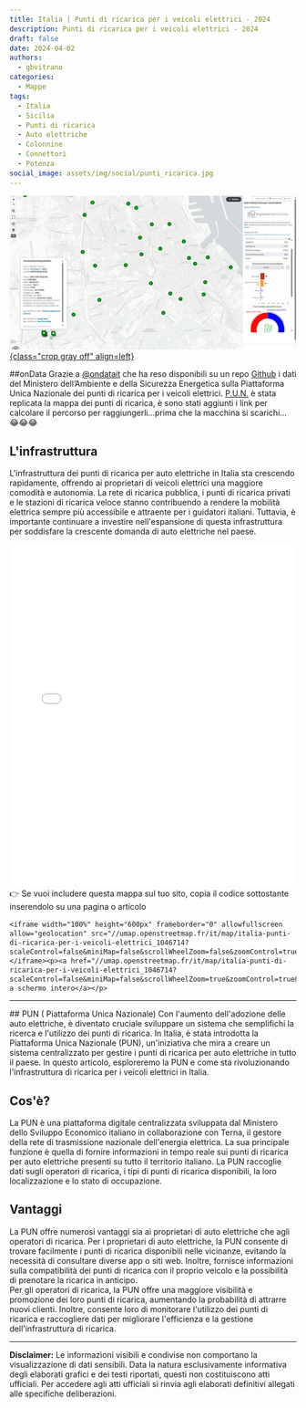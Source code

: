 ```yaml
---
title: Italia | Punti di ricarica per i veicoli elettrici - 2024
description: Punti di ricarica per i veicoli elettrici - 2024
draft: false
date: 2024-04-02
authors:
  - gbvitrano
categories:
  - Mappe
tags:
  - Italia
  - Sicilia
  - Punti di ricarica
  - Auto elettriche
  - Colonnine
  - Connettori
  - Potenza
social_image: assets/img/social/punti_ricarica.jpg
---
```

<style>
.md-typeset code { background-color: #fff0;}  
.md-typeset pre>code { background-color: #fff0;}  
</style>
[![Punti di ricarica per i veicoli elettrici](punti_ricarica.jpg "Punti di ricarica per i veicoli elettrici - 2024" ){class="crop gray off" align=left}](index.md)

##onData
Grazie a [@ondatait](https://twitter.com/ondatait) che ha reso disponibili su un repo [Github](https://github.com/ondata/rete_ricarica_veicoli_elettrici) i dati del Ministero dell’Ambiente e della Sicurezza Energetica sulla Piattaforma Unica Nazionale dei punti di ricarica per i veicoli elettrici. [P.U.N.](https://www.piattaformaunicanazionale.it/) è stata replicata la mappa dei punti di ricarica, è sono stati aggiunti i link per calcolare il percorso per raggiungerli...prima che la macchina si scarichi... 😂😂😂 <!-- more --> 
## L'infrastruttura
L'infrastruttura dei punti di ricarica per auto elettriche in Italia sta crescendo rapidamente, offrendo ai proprietari di veicoli elettrici una maggiore comodità e autonomia. La rete di ricarica pubblica, i punti di ricarica privati e le stazioni di ricarica veloce stanno contribuendo a rendere la mobilità elettrica sempre più accessibile e attraente per i guidatori italiani. Tuttavia, è importante continuare a investire nell'espansione di questa infrastruttura per soddisfare la crescente domanda di auto elettriche nel paese.

<iframe width="100%" height="600px" frameborder="0" allowfullscreen allow="geolocation" src="//umap.openstreetmap.fr/it/map/italia-punti-di-ricarica-per-i-veicoli-elettrici_1046714?scaleControl=false&miniMap=false&scrollWheelZoom=false&zoomControl=true&editMode=disabled&moreControl=true&searchControl=null&tilelayersControl=null&embedControl=null&datalayersControl=true&onLoadPanel=caption&captionBar=false&captionMenus=true"></iframe>
<br>
👉 Se vuoi includere questa mappa sul tuo sito, copia il codice sottostante inserendolo su una pagina o articolo

```
<iframe width="100%" height="600px" frameborder="0" allowfullscreen allow="geolocation" src="//umap.openstreetmap.fr/it/map/italia-punti-di-ricarica-per-i-veicoli-elettrici_1046714?scaleControl=false&miniMap=false&scrollWheelZoom=false&zoomControl=true&editMode=disabled&moreControl=true&searchControl=null&tilelayersControl=null&embedControl=null&datalayersControl=true&onLoadPanel=caption&captionBar=false&captionMenus=true"></iframe><p><a href="//umap.openstreetmap.fr/it/map/italia-punti-di-ricarica-per-i-veicoli-elettrici_1046714?scaleControl=false&miniMap=false&scrollWheelZoom=true&zoomControl=true&editMode=disabled&moreControl=true&searchControl=null&tilelayersControl=null&embedControl=null&datalayersControl=true&onLoadPanel=caption&captionBar=false&captionMenus=true">Visualizza a schermo intero</a></p>
```
<hr>
## PUN ( Piattaforma Unica Nazionale)
Con l'aumento dell'adozione delle auto elettriche, è diventato cruciale sviluppare un sistema che semplifichi la ricerca e l'utilizzo dei punti di ricarica. In Italia, è stata introdotta la Piattaforma Unica Nazionale (PUN), un'iniziativa che mira a creare un sistema centralizzato per gestire i punti di ricarica per auto elettriche in tutto il paese. In questo articolo, esploreremo la PUN e come sta rivoluzionando l'infrastruttura di ricarica per i veicoli elettrici in Italia.

## Cos'è?
La PUN è una piattaforma digitale centralizzata sviluppata dal Ministero dello Sviluppo Economico italiano in collaborazione con Terna, il gestore della rete di trasmissione nazionale dell'energia elettrica. La sua principale funzione è quella di fornire informazioni in tempo reale sui punti di ricarica per auto elettriche presenti su tutto il territorio italiano. La PUN raccoglie dati sugli operatori di ricarica, i tipi di punti di ricarica disponibili, la loro localizzazione e lo stato di occupazione.

## Vantaggi
La PUN offre numerosi vantaggi sia ai proprietari di auto elettriche che agli operatori di ricarica. Per i proprietari di auto elettriche, la PUN consente di trovare facilmente i punti di ricarica disponibili nelle vicinanze, evitando la necessità di consultare diverse app o siti web. Inoltre, fornisce informazioni sulla compatibilità dei punti di ricarica con il proprio veicolo e la possibilità di prenotare la ricarica in anticipo. <br> Per gli operatori di ricarica, la PUN offre una maggiore visibilità e promozione dei loro punti di ricarica, aumentando la probabilità di attrarre nuovi clienti. Inoltre, consente loro di monitorare l'utilizzo dei punti di ricarica e raccogliere dati per migliorare l'efficienza e la gestione dell'infrastruttura di ricarica.

<hr>

**Disclaimer:** Le informazioni visibili e condivise non comportano la visualizzazione di dati sensibili. Data la natura esclusivamente informativa degli elaborati grafici e dei testi riportati, questi non costituiscono atti ufficiali. Per accedere agli atti ufficiali si rinvia agli elaborati definitivi allegati alle specifiche deliberazioni.